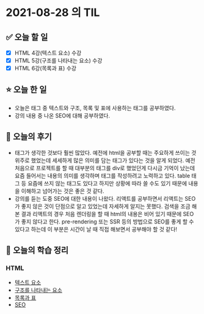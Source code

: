# 2021-08-28 의 TIL

## ✅ 오늘 할 일

- [x] HTML 4강(텍스트 요소) 수강
- [x] HTML 5강(구조를 나타내는 요소) 수강
- [x] HTML 6강(목록과 표) 수강

## ⭐ 오늘 한 일

- 오늘은 태그 중 텍스트와 구조, 목록 및 표에 사용하는 태그를 공부하였다.
- 강의 내용 중 나온 SEO에 대해 공부하였다.

## 💬 오늘의 후기

- 태그가 생각한 것보다 훨씬 많았다. 예전에 html을 공부할 때는 주요하게 쓰이는 것 위주로 했었는데 세세하게 많은 의미를 담는 태그가 있다는 것을 알게 되었다. 예전 처음으로 프로젝트를 할 때 대부분의 태그를 div로 했었던게 다시금 기억이 났는데 요즘 들어서는 내용의 의미를 생각하며 태그를 작성하려고 노력하고 있다. table 태그 등 요즘에 쓰지 않는 태그도 있다고 하지만 상황에 따라 쓸 수도 있기 때문에 내용을 이해하고 넘어가는 것은 좋은 것 같다.
- 강의를 듣는 도중 SEO에 대한 내용이 나왔다. 리액트를 공부하면서 리액트는 SEO가 좋지 않은 것이 단점으로 알고 있었는데 자세하게 알지는 못했다. 검색을 조금 해본 결과 리액트의 경우 처음 렌더링을 할 때 html의 내용은 비어 있기 때문에 SEO가 좋지 않다고 한다. pre-rendering 또는 SSR 등의 방법으로 SEO를 좋게 할 수 있다고 하는데 이 부분은 시간이 날 때 직접 해보면서 공부해야 할 것 같다!

## 📕 오늘의 학습 정리

### HTML

- [텍스트 요소](HTML/text-element.md)
- [구조를 나타내는 요소](HTML/structure-element.md)
- [목록과 표](HTML/list-and-table.md)
- [SEO](HTML/SEO.md)
